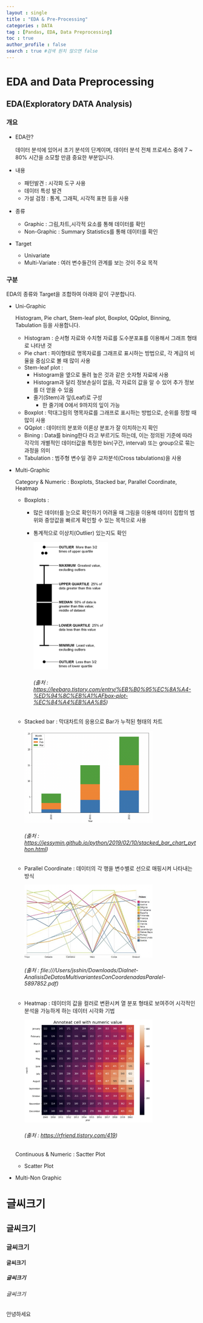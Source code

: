```yaml
---
layout : single
title : "EDA & Pre-Processing"
categories : DATA
tag : [Pandas, EDA, Data Preprocessing]
toc : true
author_profile : false 
search : true #검색 원치 않으면 false
---
```


# EDA and Data Preprocessing

## EDA(Exploratory DATA Analysis)

### 개요

* EDA란?

  데이터 분석에 있어서 초기 분석의 단계이며, 데이터 분석 전체 프로세스 중에 7 ~ 80% 시간을 소모할 만큼 중요한 부분입니다.

* 내용

  * 패턴발견 : 시각화 도구 사용
  * 데이터 특성 발견
  * 가설 검정 : 통계, 그래픽, 시각적 표현 등을 사용

* 종류

  * Graphic : 그림,차트,시각적 요소를 통해 데이터를 확인
  * Non-Graphic : Summary Statistics를 통해 데이터를 확인

* Target

  * Univariate
  * Multi-Variate : 여러 변수들간의 관계를 보는 것이 주요 목적

### 구분

EDA의 종류와 Target을 조합하여 아래와 같이 구분합니다.

* Uni-Graphic

  Histogram, Pie chart, Stem-leaf plot, Boxplot, QQplot, Binning, Tabulation 등을 사용합니다.

  * Histogram : 순서형 자료와 수치형 자료를 도수분포표를 이용해서 그래프 형태로 나타낸 것
  * Pie chart : 파이형태로 명목자료를 그래프로 표시하는 방법으로, 각 계급의 비율을 중심으로 볼 때 많이 사용
  * Stem-leaf plot : 
    * Histogram을 옆으로 돌려 높은 것과 같은 숫자형 자료에 사용
    * Histogram과 달리 정보손실이 없음, 각 자료의 값을 알 수 있어 추가 정보를 더 얻을 수 있음
    * 줄기(Stem)과 잎(Leaf)로 구성
      * 한 줄기에 0에서 9까지의 잎이 가능
  * Boxplot : 막대그림의 명목자료를 그래프로 표시하는 방법으로, 순위를 정할 때 많이 사용
  * QQplot : 데이터의 분포와 이론상 분포가 잘 이치하는지 확인
  * Bining : Data를 bining한다 라고 부르기도 하는데, 이는 정의된 기준에 따라 각각의 개별적인 데이터값을 특정한 bin(구간, interval) 또는 group으로 묶는 과정을 의미
  * Tabulation : 범주형 변수일 경우 교차분석(Cross tabulations)을 사용

* Multi-Graphic

  Category & Numeric : Boxplots, Stacked bar, Parallel Coordinate, Heatmap

  * Boxplots : 

    * 많은 데이터를 눈으로 확인하기 어려울 때 그림을 이용해 데이터 집합의 범위와 중앙값을 빠르게 확인할 수 있는 목적으로 사용

    * 통계적으로 이상치(Outlier) 있는지도 확인

      <img src="../images/2022-04-02-EDA_Pre_Processing/image-20220402214935555.png" alt="image-20220402214935555" style="zoom: 33%;" />

       ###### (출처 : https://leebaro.tistory.com/entry/%EB%B0%95%EC%8A%A4-%ED%94%8C%EB%A1%AFbox-plot-%EC%84%A4%EB%AA%85)

  * Stacked bar : 막대차트의 응용으로 Bar가 누적된 형태의 차트

    <img src="../images/2022-04-02-EDA_Pre_Processing/image-20220402215206037.png" alt="image-20220402215206037" style="zoom:33%;" />

    ###### (출처 : https://jessymin.github.io/python/2019/02/10/stacked_bar_chart_python.html)

  * Parallel Coordinate : 데이터의 각 행을 변수별로 선으로 매핑시켜 나타내는 방식

    <img src="../images/2022-04-02-EDA_Pre_Processing/image-20220402215421654.png" alt="image-20220402215421654" style="zoom:33%;" />

    ###### (출처 : file:///Users/jsshin/Downloads/Dialnet-AnalisisDeDatosMultivariantesConCoordenadasParalel-5897852.pdf)

  * Heatmap : 데이터의 값을 컬러로 변환시켜 열 분포 형태로 보여주어 시각적인 분석을 가능하게 하는 데이터 시각화 기법

    ​                      <img src="../images/2022-04-02-EDA_Pre_Processing/image-20220402220143118.png" alt="image-20220402220143118" style="zoom:33%;" />   

    ###### (출처 : https://rfriend.tistory.com/419)

  Continuous & Numeric : Sactter Plot

  * Scatter Plot

* Multi-Non Graphic



# 글씨크기

## 글씨크기

### 글씨크기

#### 글씨크기

##### 글씨크기

###### 글씨크기

안녕하세요

















